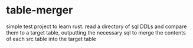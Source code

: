 # table-merger

simple test project to learn rust. read a directory of sql DDLs and compare them to a target table, outputting the necessary sql to merge the contents of each src table into the target table